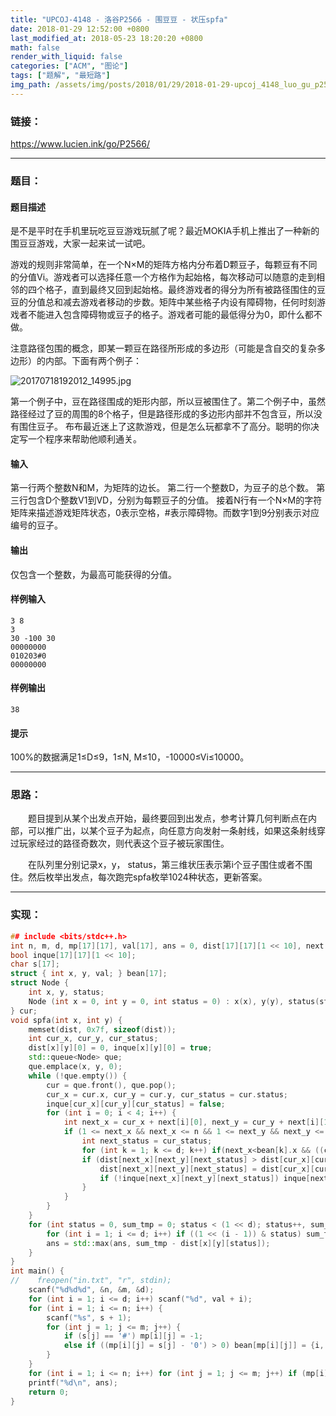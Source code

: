 ```yaml
---
title: "UPCOJ-4148 - 洛谷P2566 - 围豆豆 - 状压spfa"
date: 2018-01-29 12:52:00 +0800
last_modified_at: 2018-05-23 18:20:20 +0800
math: false
render_with_liquid: false
categories: ["ACM", "图论"]
tags: ["题解", "最短路"]
img_path: /assets/img/posts/2018/01/29/2018-01-29-upcoj_4148_luo_gu_p2566_wei_dou_dou_zhuang_ya_spfa/
---
```


### 链接：

https://www.lucien.ink/go/P2566/

---
### 题目：

#### 题目描述
是不是平时在手机里玩吃豆豆游戏玩腻了呢？最近MOKIA手机上推出了一种新的围豆豆游戏，大家一起来试一试吧。

游戏的规则非常简单，在一个N×M的矩阵方格内分布着D颗豆子，每颗豆有不同的分值Vi。游戏者可以选择任意一个方格作为起始格，每次移动可以随意的走到相邻的四个格子，直到最终又回到起始格。最终游戏者的得分为所有被路径围住的豆豆的分值总和减去游戏者移动的步数。矩阵中某些格子内设有障碍物，任何时刻游戏者不能进入包含障碍物或豆子的格子。游戏者可能的最低得分为0，即什么都不做。

注意路径包围的概念，即某一颗豆在路径所形成的多边形（可能是含自交的复杂多边形）的内部。下面有两个例子：

![20170718192012_14995.jpg][1]

第一个例子中，豆在路径围成的矩形内部，所以豆被围住了。第二个例子中，虽然路径经过了豆的周围的8个格子，但是路径形成的多边形内部并不包含豆，所以没有围住豆子。
布布最近迷上了这款游戏，但是怎么玩都拿不了高分。聪明的你决定写一个程序来帮助他顺利通关。

#### 输入
第一行两个整数N和M，为矩阵的边长。
第二行一个整数D，为豆子的总个数。
第三行包含D个整数V1到VD，分别为每颗豆子的分值。
接着N行有一个N×M的字符矩阵来描述游戏矩阵状态，0表示空格，#表示障碍物。而数字1到9分别表示对应编号的豆子。
#### 输出
仅包含一个整数，为最高可能获得的分值。
#### 样例输入
```
3 8
3
30 -100 30
00000000
010203#0
00000000
```
#### 样例输出
```
38
```
#### 提示
100%的数据满足1≤D≤9，1≤N, M≤10，-10000≤Vi≤10000。

---
### 思路：

&emsp;&emsp;题目提到从某个出发点开始，最终要回到出发点，参考计算几何判断点在内部，可以推广出，以某个豆子为起点，向任意方向发射一条射线，如果这条射线穿过玩家经过的路径奇数次，则代表这个豆子被玩家围住。

&emsp;&emsp;在队列里分别记录x，y， status，第三维状压表示第i个豆子围住或者不围住。然后枚举出发点，每次跑完spfa枚举1024种状态，更新答案。

---
### 实现：

```cpp
## include <bits/stdc++.h>
int n, m, d, mp[17][17], val[17], ans = 0, dist[17][17][1 << 10], next[4][2] = {0, 1, 1, 0, 0, -1, -1, 0};
bool inque[17][17][1 << 10];
char s[17];
struct { int x, y, val; } bean[17];
struct Node {
    int x, y, status;
    Node (int x = 0, int y = 0, int status = 0) : x(x), y(y), status(status) {}
} cur;
void spfa(int x, int y) {
    memset(dist, 0x7f, sizeof(dist));
    int cur_x, cur_y, cur_status;
    dist[x][y][0] = 0, inque[x][y][0] = true;
    std::queue<Node> que;
    que.emplace(x, y, 0);
    while (!que.empty()) {
        cur = que.front(), que.pop();
        cur_x = cur.x, cur_y = cur.y, cur_status = cur.status;
        inque[cur_x][cur_y][cur_status] = false;
        for (int i = 0; i < 4; i++) {
            int next_x = cur_x + next[i][0], next_y = cur_y + next[i][1];
            if (1 <= next_x && next_x <= n && 1 <= next_y && next_y <= m && mp[next_x][next_y] == 0) {
                int next_status = cur_status;
                for (int k = 1; k <= d; k++) if(next_x<bean[k].x && ((cur_y == bean[k].y && next_y > bean[k].y) || (cur_y > bean[k].y && next_y == bean[k].y))) next_status ^= (1 << (k - 1));
                if (dist[next_x][next_y][next_status] > dist[cur_x][cur_y][cur_status] + 1) {
                    dist[next_x][next_y][next_status] = dist[cur_x][cur_y][cur_status] + 1;
                    if (!inque[next_x][next_y][next_status]) inque[next_x][next_y][next_status], que.emplace(next_x, next_y, next_status);
                }
            }
        }
    }
    for (int status = 0, sum_tmp = 0; status < (1 << d); status++, sum_tmp = 0) {
        for (int i = 1; i <= d; i++) if ((1 << (i - 1)) & status) sum_tmp += bean[i].val;
        ans = std::max(ans, sum_tmp - dist[x][y][status]);
    }
}
int main() {
//    freopen("in.txt", "r", stdin);
    scanf("%d%d%d", &n, &m, &d);
    for (int i = 1; i <= d; i++) scanf("%d", val + i);
    for (int i = 1; i <= n; i++) {
        scanf("%s", s + 1);
        for (int j = 1; j <= m; j++) {
            if (s[j] == '#') mp[i][j] = -1;
            else if ((mp[i][j] = s[j] - '0') > 0) bean[mp[i][j]] = {i, j, val[mp[i][j]]};
        }
    }
    for (int i = 1; i <= n; i++) for (int j = 1; j <= m; j++) if (mp[i][j] == 0) spfa(i, j);
    printf("%d\n", ans);
    return 0;
}
```


  [1]: 20170718192012_14995.jpg